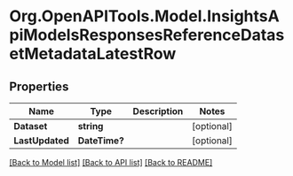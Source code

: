 # Org.OpenAPITools.Model.InsightsApiModelsResponsesReferenceDatasetMetadataLatestRow

## Properties

Name | Type | Description | Notes
------------ | ------------- | ------------- | -------------
**Dataset** | **string** |  | [optional] 
**LastUpdated** | **DateTime?** |  | [optional] 

[[Back to Model list]](../README.md#documentation-for-models) [[Back to API list]](../README.md#documentation-for-api-endpoints) [[Back to README]](../README.md)

